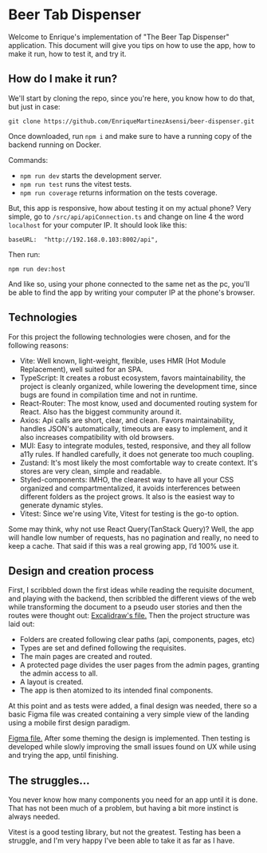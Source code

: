 # Beer Tab Dispenser

Welcome to Enrique's implementation of "The Beer Tap Dispenser" application. This document will give you tips on how to use the app, how to make it run, how to test it, and try it.

## How do I make it run?

We'll start by cloning the repo, since you're here, you know how to do that, but just in case:

    git clone https://github.com/EnriqueMartinezAsensi/beer-dispenser.git

Once downloaded, run `npm i` and make sure to have a running copy of the backend running on Docker.

Commands:

- `npm run dev` starts the development server.
- `npm run test` runs the vitest tests.
- `npm run coverage` returns information on the tests coverage.

But, this app is responsive, how about testing it on my actual phone?
Very simple, go to `/src/api/apiConnection.ts` and change on line 4
the word `localhost` for your computer IP. It should look like this:

    baseURL:  "http://192.168.0.103:8002/api",

Then run:

    npm run dev:host

And like so, using your phone connected to the same net as the pc, you'll be able to find the app by writing your computer IP at the phone's browser.

## Technologies

For this project the following technologies were chosen, and for the following reasons:

- Vite: Well known, light-weight, flexible, uses HMR (Hot Module Replacement), well suited for an SPA.
- TypeScript: It creates a robust ecosystem, favors maintainability, the project is cleanly organized, while lowering the development time, since bugs are found in compilation time and not in runtime.
- React-Router: The most know, used and documented routing system for React. Also has the biggest community around it.
- Axios: Api calls are short, clear, and clean. Favors maintainability, handles JSON's automatically, timeouts are easy to implement, and it also increases compatibility with old browsers.
- MUI: Easy to integrate modules, tested, responsive, and they all follow a11y rules. If handled carefully, it does not generate too much coupling.
- Zustand: It's most likely the most comfortable way to create context. It's stores are very clean, simple and readable.
- Styled-components: IMHO, the clearest way to have all your CSS organized and compartmentalized, it avoids interferences between different folders as the project grows. It also is the easiest way to generate dynamic styles.
- Vitest: Since we're using Vite, Vitest for testing is the go-to option.

Some may think, why not use React Query(TanStack Query)? Well, the app will handle low number of requests, has no pagination and really, no need to keep a cache. That said if this was a real growing app, I’d 100% use it.

## Design and creation process

First, I scribbled down the first ideas while reading the requisite document, and playing with the backend, then scribbled the different views of the web while transforming the document to a pseudo user stories and then the routes were thought out:
[Excalidraw's file.](https://excalidraw.com/#json=RQylpAXpP6GsceDqOrrfF,_UwfuUB23uYXN06ZOWj6Hw)
Then the project structure was laid out:

- Folders are created following clear paths (api, components, pages, etc)
- Types are set and defined following the requisites.
- The main pages are created and routed.
- A protected page divides the user pages from the admin pages, granting the admin access to all.
- A layout is created.
- The app is then atomized to its intended final components.

At this point and as tests were added, a final design was needed, there so a basic Figma file was created containing a very simple view of the landing using a mobile first design paradigm.

[Figma file.](https://www.figma.com/design/tde5LuQW3LesDqqIDhoSxX/Beer-dispenser?node-id=0-1&t=BsUTKoLMnb5QeSmP-1)
After some theming the design is implemented.
Then testing is developed while slowly improving the small issues found on UX while using and trying the app, until finishing.

## The struggles...

You never know how many components you need for an app until it is done. That has not been much of a problem, but having a bit more instinct is always needed.

Vitest is a good testing library, but not the greatest. Testing has been a struggle, and I'm very happy I've been able to take it as far as I have.
